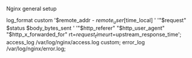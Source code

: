 Nginx general setup

log_format custom   '$remote_addr - $remote_user [$time_local] '
'"$request" $status $body_bytes_sent '
'"$http_referer" "$http_user_agent" "$http_x_forwarded_for" rt=$request_time urt=$upstream_response_time';
access_log /var/log/nginx/access.log custom;
error_log /var/log/nginx/error.log;